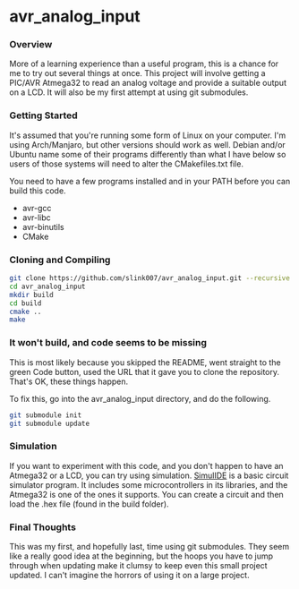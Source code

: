 avr_analog_input
=================

### Overview
More of a learning experience than a useful program, this is a chance for me to try out several things at once.  This project will involve getting a PIC/AVR Atmega32 to read an analog voltage and provide a suitable output on a LCD.  It will also be my first attempt at using git submodules.


### Getting Started
It's assumed that you're running some form of Linux on your computer.  I'm using Arch/Manjaro, but other versions should work as well.  Debian and/or Ubuntu name some of their programs differently than what I have below so users of those systems will need to alter the CMakefiles.txt file.

You need to have a few programs installed and in your PATH before you can build this code.
- avr-gcc
- avr-libc
- avr-binutils
- CMake


### Cloning and Compiling
```sh
git clone https://github.com/slink007/avr_analog_input.git --recursive
cd avr_analog_input
mkdir build
cd build
cmake ..
make
```

### It won't build, and code seems to be missing
This is most likely because you skipped the README, went straight to the green Code button, used the URL that it gave you to clone the repository.  That's OK, these things happen.

To fix this, go into the avr\_analog\_input directory, and do the following.
```sh
git submodule init
git submodule update
```


### Simulation
If you want to experiment with this code, and you don't happen to have an Atmega32 or a LCD, you can try using simulation.
[SimulIDE](https://www.simulide.com/p/home.html) is a basic circuit simulator program.  It includes some microcontrollers in its libraries, and the Atmega32 is one of the ones it supports.  You can create a circuit and then load the .hex file (found in the build folder).


### Final Thoughts
This was my first, and hopefully last, time using git submodules.  They seem like a really good idea at the beginning, but the hoops you have to jump through when updating make it clumsy to keep even this small project updated.  I can't imagine the horrors of using it on a large project.

